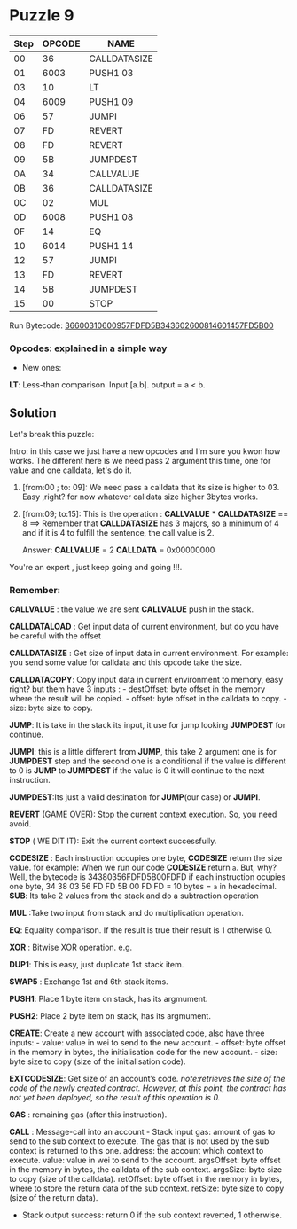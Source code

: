 # Puzzle 9

| Step| OPCODE| NAME|
|-----|-----|-----|
|00  | 36   | CALLDATASIZE
|01  | 6003 | PUSH1 03
|03  | 10   | LT
|04  | 6009 | PUSH1 09
|06  | 57   | JUMPI
|07  | FD   | REVERT
|08  | FD   | REVERT
|09  | 5B   | JUMPDEST
|0A  | 34   | CALLVALUE
|0B  | 36   | CALLDATASIZE
|0C  | 02   | MUL
|0D  | 6008   | PUSH1 08
|0F  | 14   | EQ
|10  | 6014   | PUSH1 14
|12  | 57   | JUMPI
|13  | FD   | REVERT 
|14  | 5B   | JUMPDEST
|15  | 00   | STOP


Run Bytecode: [36600310600957FDFD5B343602600814601457FD5B00](https://www.evm.codes/playground?fork=merge&unit=Wei&codeType=Bytecode&code='36600310600957FDFD5B343602600814601457FD5B00'_)


### Opcodes: explained in a simple way
- New ones:

**LT**: Less-than comparison. Input [a.b]. output = a < b.


## Solution 

Let's break this puzzle:

Intro: in this case we just have a new opcodes and I'm sure you kwon how works. The different here is we need pass 2 argument this time, one for value and one calldata, let's do it.

1. [from:00 ; to: 09]: We need pass a calldata that its size is higher to 03. Easy ,right?  for now whatever calldata size higher 3bytes works.
2. [from:09; to:15]: This is the operation :
    **CALLVALUE** * **CALLDATASIZE**  == 8  ==> Remember that **CALLDATASIZE**  has 3 majors, so a minimum of 4 and if it is 4 to fulfill the sentence, the call value is 2.

    Answer: **CALLVALUE** = 2  **CALLDATA** = 0x00000000



You're an expert , just keep going and going !!!.

### Remember:

**CALLVALUE** : the value we are sent **CALLVALUE** push in the stack.

**CALLDATALOAD** : Get input data of current environment, but do you have be careful with the offset

**CALLDATASIZE** : Get size of input data in current environment. For example: you send some value for calldata and this opcode take the size.

**CALLDATACOPY**: Copy input data in current environment to memory, easy right? but them have 3 inputs :
    - destOffset: byte offset in the memory where the result will be copied.
    - offset: byte offset in the calldata to copy.
    - size: byte size to copy.

**JUMP**:  It is take in the stack its input, it use for jump looking **JUMPDEST** for continue.

**JUMPI**: this is a little different from **JUMP**, this take 2 argument one is for **JUMPDEST** step and the second one is a conditional if the value is different to 0 is **JUMP** to **JUMPDEST** if the value is 0 it will continue to the next instruction.

**JUMPDEST**:Its just a valid destination for **JUMP**(our case) or **JUMPI**.

**REVERT** (GAME OVER): Stop the current context execution. So, you need avoid.

**STOP** ( WE DIT IT): Exit the current context successfully. 

**CODESIZE** : Each instruction occupies one byte, **CODESIZE** return the size value. for example:
        When we run our code  **CODESIZE** return `a`. But, why? 
        Well, the bytecode is 34380356FDFD5B00FDFD if each instruction ocupies one byte, 34 38 03 56 FD FD 5B 00 FD FD = 10 bytes = `a` in hexadecimal.
**SUB**:  Its take 2 values from the stack and do a subtraction operation

**MUL** :Take two input from stack and do multiplication operation.

**EQ**: Equality comparison. If the result is true their result is 1 otherwise 0.

**XOR** : Bitwise XOR operation. e.g. 

**DUP1**: This is easy, just duplicate 1st stack item. 

**SWAP5** : Exchange 1st and 6th stack items.


**PUSH1**: 	Place 1 byte item on stack, has its argmument.

**PUSH2**: Place 2 byte item on stack, has its argmument.

**CREATE**: Create a new account with associated code, also have three inputs:
    - value: value in wei to send to the new account.
    - offset: byte offset in the memory in bytes, the initialisation code for the new account.
    - size: byte size to copy (size of the initialisation code).

**EXTCODESIZE**: Get size of an account’s code. *note:retrieves the size of the code of the newly created contract. However, at this point, the contract has not yet been deployed, so the result of this operation is 0.*

**GAS** : remaining gas (after this instruction).

**CALL** : Message-call into an account
    - Stack input
gas: amount of gas to send to the sub context to execute. The gas that is not used by the sub context is returned to this one.
address: the account which context to execute.
value: value in wei to send to the account.
argsOffset: byte offset in the memory in bytes, the calldata of the sub context.
argsSize: byte size to copy (size of the calldata).
retOffset: byte offset in the memory in bytes, where to store the return data of the sub context.
retSize: byte size to copy (size of the return data).
   - Stack output
success: return 0 if the sub context reverted, 1 otherwise.